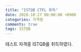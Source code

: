 ```yaml
---
title: "ISTQB CTFL 취득"
date: 2020-10-27 00:00:00 +0900
categories: 자격증
comments: true
tags: ISTQB
---
```

테스트 자격증 ISTQB를 취득하였다.
